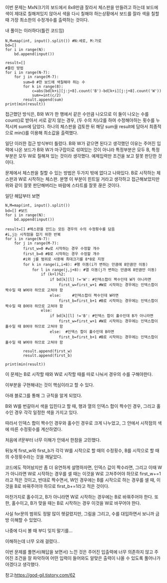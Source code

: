 이번 문제는 MxN크기의 보드에서 8x8만큼 잘라서 체스판을 만들려고 하는데 보드에 색이 제대로 칠해져있지 않아서 색을 다시 칠해야 하는상황에서 보드를 잘라 색을 칠할 때 가장 최소한의 수정개수를 출력하는 것이다.

내 풀이는 이러하다(틀린 코드임)
```
N,M=map(int, input().split()) #N:세로, M:가로
bd=[]
for i in range(N):
    bd.append(input())

result=[]
#틀린 방법
for i in range(N-7): 
    for j in range(M-7): 
        sum=0 #한 보드에 색칠해야 하는 수
        for k in range(8):
            c=abs(bd[k+i][j:j+8].count('B')-bd[k+i][j:j+8].count('W')) 
            sum+=int(c/2)
        result.append(sum)
print(min(result))
```
접근했던 방식은, 
B와 W가 한 행에서 같은 수만큼 나오므로 이 둘이 나오는 수를 count()로 받아서 서로 같지 않는 경우, (두 수의 차)/2를 하여 수정해야하는 횟수를 누적시켜 sum에 담았다. 하나의 체스판을 검토한 뒤 해당 sum을 result에 담아서 최종적으로 min()를 이용해 최소값을 출력했다. 

일단 이러한 접근 방식부터 틀렸다.
B와 W가 같으면 된다고 생각했던 이유는 주어진 입력에 나온 보드가 B와 W가 마구잡이로 섞여있는 것이 아니라 특정부분은 모두 B, 특정부분은 모두 W로 칠해져 있는 것이라 생각했다. 예제입력만 조건을 보고 잘못 판단한 것이다.

문제에서 체스판을 칠할 수 있는 방법은 두가지 밖에 없다고 나와있다. B로 시작하는 체스판과 W로 시작하는 체스판.
분명 이 부분이 힌트일 거라고 생각하고 접근해보았지만 위와 같이 잘못 판단해버리는 바람에 스타트를 잘못 끊은 것이다. 

일단 해답부터 보면
```
N,M=map(int, input().split())
bd=[] #보드
for i in range(N):
    bd.append(input())

result=[] #체스판을 만드는 모든 경우의 수의 수정횟수를 담음
#i,j는 시작점을 잡기 위한 반복
for i in range(N-7):
    for j in range(M-7):
        first_w=0 #w로 시작하는 경우 수정할 개수
        first_b=0 #B로 시작하는 경우 수정할 개수
        #i와 j를 범위로 사용해 최대크기를 8*8로 지정
        for k in range(i,i+8): #행 이동(i가 변하는 만큼에 8만큼만 이동)
            for l in range(j,j+8): #열 이동(j가 변하는 만큼에 8만큼만 이동)
                if (k+l)%2: 
                    if bd[k][l] !='W': #인덱스합이 짝수인데 W가 아니라면
                        first_w=first_w+1 #W로 시작하는 경우에는 인덱스합이 짝수일 때 W여야 하므로 고쳐야 함
                    else:     #인덱스합이 짝수인데 W라면
                        first_b=first_b+1 #B로 시작하는 경우에는 인덱스합이 짝수일 때 B여야 하므로 고쳐야 함
                else: 
                    if bd[k][l] !='B': #인덱스 합이 홀수인데 B가 아니라면
                        first_w=first_w+1 #W로 시작하는 경우에는 인덱스합이 홀수일 때 B여야 하므로 고쳐야 함
                    else:  #인덱스 합이 홀수인데 B라면
                        first_b=first_b+1 #B로 시작하는 경우에는 인덱스합이 홀수일 때 W여야 하므로 고쳐야 함

        result.append(first_w)
        result.append(first_b)

print(min(result))
```

이 문제는 B로 시작할 때와 W로 시작할 때를 따로 나눠서 경우의 수를 구해야한다.

이부분을 구현해내는 것이 핵심이라고 할 수 있다.

아래 블로그를 통해 그 규칙을 알게 되었다.

B와 W를 번갈아서 색을 입힌다고 할 때, 행과 열의 인덱스 합이 짝수인 경우, 그리고 홀수인 경우 각각 일정한 색을 가지고 있다. 

따라서 인덱스 합이 짝수인 경우와 홀수인 경우로 크게 나누었고,
그 안에서 시작점의 색에 따른 수정횟수를 계산하였다.

처음에 if문부터 너무 이해가 안돼서 한참을 고민했다.

뒤늦게 first_w와 first_b가 각각 W를 시작으로 할 때의 수정횟수, B를 시작으로 할 때의 수정횟수라는 것을 깨달았다.

코드에도 적어놨지만 좀 더 유연하게 설명하자면,
인덱스 값이 짝수라면, 그리고 이때 W가 아니라면
W로 시작하는 경우를 셀 때는 이것을 W로 고쳐주어야 하므로 first_w+=1라고 적은 것이고, 반대로 짝수면서, W인 경우에는 B를 시작으로 하는 경우를 셀 때, 이것을 B로 바꿔주어야 하므로 first_b+=1라고 적은 것이다.

마찬가지로 홀수이고, B가 아니라면
W로 시작하는 경우에는 B로 바꿔주어야 한다.
또한, 홀수이고, B가 맞을 때는 B로 시작하는 경우 이것을 W로 바꾸어야 한다.

사실 for문의 범위도 정말 많이 헷갈렸지만, 그림을 그리고, 수를 대입하면서 보니까 금방 이해할 수 있었다. 

나중에 다시 볼 때 부디 잊지 말기를...

이해하는데 너무 오래 걸렸다..

이번 문제를 풀면서(해답을 보면서) 느낀 것은 주어진 입출력에 너무 의존하지 않고 주어진 조건을 잘 파악하여 어떤 입력이 들어와도 알맞은 출력이 나올 수 있도록 풀어나가야겠다고 생각했다.

참고:https://god-gil.tistory.com/62
